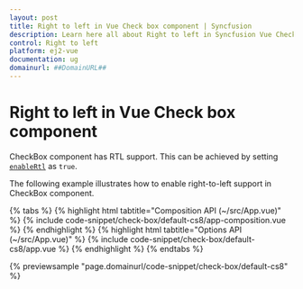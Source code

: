 ```yaml
---
layout: post
title: Right to left in Vue Check box component | Syncfusion
description: Learn here all about Right to left in Syncfusion Vue Check box component of Syncfusion Essential JS 2 and more.
control: Right to left 
platform: ej2-vue
documentation: ug
domainurl: ##DomainURL##
---
```


# Right to left in Vue Check box component

CheckBox component has RTL support. This can be achieved by setting [`enableRtl`](https://ej2.syncfusion.com/vue/documentation/api/check-box/#enablertl) as `true`.

The following example illustrates how to enable right-to-left support in CheckBox component.

{% tabs %}
{% highlight html tabtitle="Composition API (~/src/App.vue)" %}
{% include code-snippet/check-box/default-cs8/app-composition.vue %}
{% endhighlight %}
{% highlight html tabtitle="Options API (~/src/App.vue)" %}
{% include code-snippet/check-box/default-cs8/app.vue %}
{% endhighlight %}
{% endtabs %}
        
{% previewsample "page.domainurl/code-snippet/check-box/default-cs8" %}